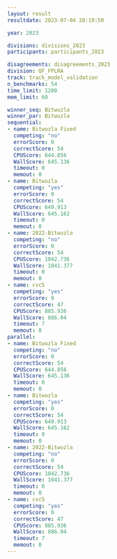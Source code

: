 ```yaml
---
layout: result
resultdate: 2023-07-04 20:19:50

year: 2023

divisions: divisions_2023
participants: participants_2023

disagreements: disagreements_2023
division: QF_FPLRA
track: track_model_validation
n_benchmarks: 54
time_limit: 1200
mem_limit: 60

winner_seq: Bitwuzla
winner_par: Bitwuzla
sequential:
- name: Bitwuzla Fixed
  competing: "no"
  errorScore: 0
  correctScore: 54
  CPUScore: 644.856
  WallScore: 645.136
  timeout: 0
  memout: 0
- name: Bitwuzla
  competing: "yes"
  errorScore: 0
  correctScore: 54
  CPUScore: 649.913
  WallScore: 645.162
  timeout: 0
  memout: 0
- name: 2022-Bitwuzla
  competing: "no"
  errorScore: 0
  correctScore: 54
  CPUScore: 1042.736
  WallScore: 1041.377
  timeout: 0
  memout: 0
- name: cvc5
  competing: "yes"
  errorScore: 0
  correctScore: 47
  CPUScore: 885.936
  WallScore: 886.04
  timeout: 7
  memout: 0
parallel:
- name: Bitwuzla Fixed
  competing: "no"
  errorScore: 0
  correctScore: 54
  CPUScore: 644.856
  WallScore: 645.136
  timeout: 0
  memout: 0
- name: Bitwuzla
  competing: "yes"
  errorScore: 0
  correctScore: 54
  CPUScore: 649.913
  WallScore: 645.162
  timeout: 0
  memout: 0
- name: 2022-Bitwuzla
  competing: "no"
  errorScore: 0
  correctScore: 54
  CPUScore: 1042.736
  WallScore: 1041.377
  timeout: 0
  memout: 0
- name: cvc5
  competing: "yes"
  errorScore: 0
  correctScore: 47
  CPUScore: 885.936
  WallScore: 886.04
  timeout: 7
  memout: 0
---
```

